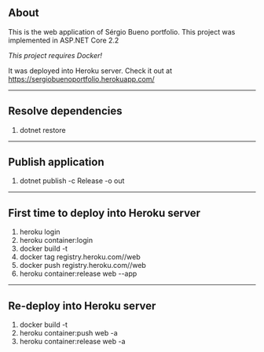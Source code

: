 ## About

This is the web application of Sérgio Bueno portfolio.
This project was implemented in ASP.NET Core 2.2 

*This project requires Docker!*

It was deployed into Heroku server. Check it out at https://sergiobuenoportfolio.herokuapp.com/

---

## Resolve dependencies

1. dotnet restore

---

## Publish application

1. dotnet publish -c Release -o out

---

## First time to deploy into Heroku server

1. heroku login
2. heroku container:login
3. docker build -t <image-name> <path-where-application-was-published-within-dockerfile-inside>
4. docker tag <image-name-created-in-previous-step> registry.heroku.com/<heroku-app-name>/web
5. docker push registry.heroku.com/<heroku-app-name>/web
6. heroku container:release web --app <heroku-app-name>

---

## Re-deploy into Heroku server

1. docker build -t <same-image-name> <path-where-application-was-published-within-dockerfile-inside>
2. heroku container:push web -a <heroku-app-name>
3. heroku container:release web -a <heroku-app-name>

